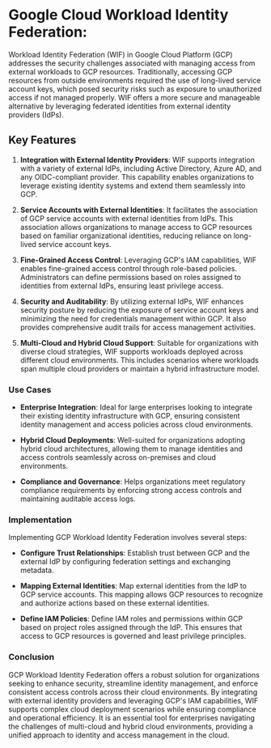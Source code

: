  
# Google Cloud Workload Identity Federation:

Workload Identity Federation (WIF) in Google Cloud Platform (GCP) addresses the security challenges associated with managing access from external workloads to GCP resources. Traditionally, accessing GCP resources from outside environments required the use of long-lived service account keys, which posed security risks such as exposure to unauthorized access if not managed properly. WIF offers a more secure and manageable alternative by leveraging federated identities from external identity providers (IdPs).

## Key Features

1. **Integration with External Identity Providers**: WIF supports integration with a variety of external IdPs, including Active Directory, Azure AD, and any OIDC-compliant provider. This capability enables organizations to leverage existing identity systems and extend them seamlessly into GCP.

2. **Service Accounts with External Identities**: It facilitates the association of GCP service accounts with external identities from IdPs. This association allows organizations to manage access to GCP resources based on familiar organizational identities, reducing reliance on long-lived service account keys.

3. **Fine-Grained Access Control**: Leveraging GCP's IAM capabilities, WIF enables fine-grained access control through role-based policies. Administrators can define permissions based on roles assigned to identities from external IdPs, ensuring least privilege access.

4. **Security and Auditability**: By utilizing external IdPs, WIF enhances security posture by reducing the exposure of service account keys and minimizing the need for credentials management within GCP. It also provides comprehensive audit trails for access management activities.

5. **Multi-Cloud and Hybrid Cloud Support**: Suitable for organizations with diverse cloud strategies, WIF supports workloads deployed across different cloud environments. This includes scenarios where workloads span multiple cloud providers or maintain a hybrid infrastructure model.

### Use Cases

- **Enterprise Integration**: Ideal for large enterprises looking to integrate their existing identity infrastructure with GCP, ensuring consistent identity management and access policies across cloud environments.
  
- **Hybrid Cloud Deployments**: Well-suited for organizations adopting hybrid cloud architectures, allowing them to manage identities and access controls seamlessly across on-premises and cloud environments.

- **Compliance and Governance**: Helps organizations meet regulatory compliance requirements by enforcing strong access controls and maintaining auditable access logs.

### Implementation

Implementing GCP Workload Identity Federation involves several steps:

- **Configure Trust Relationships**: Establish trust between GCP and the external IdP by configuring federation settings and exchanging metadata.

- **Mapping External Identities**: Map external identities from the IdP to GCP service accounts. This mapping allows GCP resources to recognize and authorize actions based on these external identities.

- **Define IAM Policies**: Define IAM roles and permissions within GCP based on project roles assigned through the IdP. This ensures that access to GCP resources is governed and least privilege principles.

### Conclusion

GCP Workload Identity Federation offers a robust solution for organizations seeking to enhance security, streamline identity management, and enforce consistent access controls across their cloud environments. By integrating with external identity providers and leveraging GCP's IAM capabilities, WIF supports complex cloud deployment scenarios while ensuring compliance and operational efficiency. It is an essential tool for enterprises navigating the challenges of multi-cloud and hybrid cloud environments, providing a unified approach to identity and access management in the cloud.

